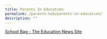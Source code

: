 ```yaml
---
title: Parents In Education
permalink: /parents-hub/parents-in-education/
description: ""
---
```

[School Bag - The Education News Site](https://www.google.com/url?q=https://www.schoolbag.edu.sg/features/parent-partnership&sa=D&source=docs&ust=1675833777252910&usg=AOvVaw0fHjUJSqfey8IdriRbNAQ7)